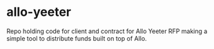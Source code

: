 # allo-yeeter
Repo holding code for client and contract for Allo Yeeter RFP making a simple tool to distribute funds built on top of Allo.
